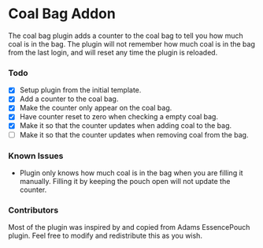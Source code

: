 # Coal Bag Addon
The coal bag plugin adds a counter to the coal bag to tell you how much coal is in the bag. The plugin will not remember how much coal is in the bag from the last login, and will reset any time the plugin is reloaded.

### Todo
- [X] Setup plugin from the initial template.
- [X] Add a counter to the coal bag.
- [X] Make the counter only appear on the coal bag.
- [X] Have counter reset to zero when checking a empty coal bag.
- [X] Make it so that the counter updates when adding coal to the bag.
- [ ] Make it so that the counter updates when removing coal from the bag.

### Known Issues
-  Plugin only knows how much coal is in the bag when you are filling it manually. Filling it by keeping the pouch open will not update the counter.

### Contributors
Most of the plugin was inspired by and copied from Adams EssencePouch plugin. Feel free to modify and redistribute this as you wish. 